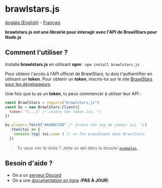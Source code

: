 # brawlstars.js
[Anglais (English)](./README.md) - [Français](./README.fr.md)

**brawlstars.js est une librairie pour interagir avec l'API de BrawlStars pour Node.js**

## Comment l'utiliser ?

Installe **brawlstars.js** en utilisant **npm** :
`npm install brawlstars.js`

Pour obtenir l'accès à l'API officiel de BrawlStars, tu dois t'authentifier en utilisant
un **token**. Pour obtenir un **token**, inscris-toi sur le site
[BrawlStars pour les développeurs](https://developer.brawlstars.com).

Une fois que tu as un **token**, tu peux commencer à utiliser leur API :  
```javascript
const BrawlStars = require("brawlstars.js")
const bs = new BrawlStars.Client({
  token: "[...]" /* insère ton token ici. */
})

bs.players.fetch("#AABBCCDD" /* insère ton tag de joueur ici. */)
  .then(toi => {
    console.log( toi.name ) // => Ton pseudonyme dans BrawlStars
  })
```

> Tu veux voir le reste ? Jette un œil dans le dossier [`examples`](./examples).

## Besoin d'aide ?

- On a un [serveur Discord](https://discord.gg/Tt6nbfUBnP)
- On a une [documentation en ligne](https://brawlstarsjs.docs.apairy.io/) (**PAS À JOUR**)
